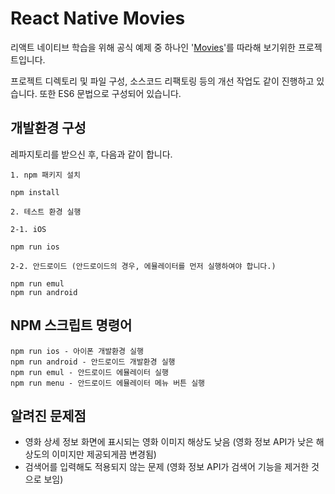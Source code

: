 # React Native Movies

리액트 네이티브 학습을 위해 공식 예제 중 하나인 '[Movies](https://github.com/facebook/react-native/tree/master/Examples/Movies)'를 따라해 보기위한 프로젝트입니다.

프로젝트 디렉토리 및 파일 구성, 소스코드 리팩토링 등의 개선 작업도 같이 진행하고 있습니다. 또한 ES6 문법으로 구성되어 있습니다.

## 개발환경 구성

레파지토리를 받으신 후, 다음과 같이 합니다.

```
1. npm 패키지 설치

npm install

2. 테스트 환경 실행

2-1. iOS

npm run ios

2-2. 안드로이드 (안드로이드의 경우, 에뮬레이터를 먼저 실행하여야 합니다.)

npm run emul
npm run android
```

## NPM 스크립트 명령어

```
npm run ios - 아이폰 개발환경 실행
npm run android - 안드로이드 개발환경 실행
npm run emul - 안드로이드 에뮬레이터 실행
npm run menu - 안드로이드 에뮬레이터 메뉴 버튼 실행
```

## 알려진 문제점

- 영화 상세 정보 화면에 표시되는 영화 이미지 해상도 낮음 (영화 정보 API가 낮은 해상도의 이미지만 제공되게끔 변경됨)
- 검색어를 입력해도 적용되지 않는 문제 (영화 정보 API가 검색어 기능을 제거한 것으로 보임)

